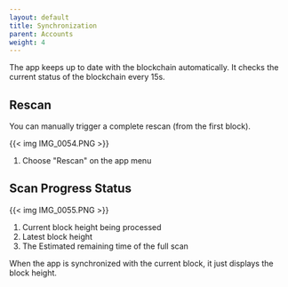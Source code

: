 ```yaml
---
layout: default
title: Synchronization
parent: Accounts
weight: 4
---
```


The app keeps up to date with the blockchain automatically. It checks
the current status of the blockchain every 15s.

## Rescan

You can manually trigger a complete rescan (from the first block).

{{< img IMG_0054.PNG >}}

1. Choose "Rescan" on the app menu

## Scan Progress Status

{{< img IMG_0055.PNG >}}

1. Current block height being processed
2. Latest block height
3. The Estimated remaining time of the full scan

When the app is synchronized with the current block, it just displays
the block height.


